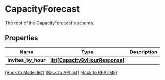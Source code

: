 # CapacityForecast

The root of the CapacityForecast's schema.
## Properties
Name | Type | Description | Notes
------------ | ------------- | ------------- | -------------
**invites_by_hour** | [**list[CapacityByHourResponse]**](CapacityByHourResponse.md) |  | [optional] 

[[Back to Model list]](../README.md#documentation-for-models) [[Back to API list]](../README.md#documentation-for-api-endpoints) [[Back to README]](../README.md)


